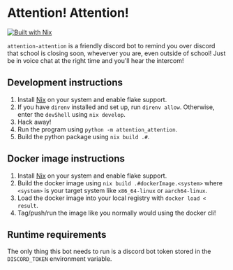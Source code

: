 # Attention! Attention!

[![Built with Nix](https://builtwithnix.org/badge.svg)](https://builtwithnix.org)

`attention-attention` is a friendly discord bot to remind you over discord that school is closing soon, wheverver you are, even outside of school! Just be in voice chat at the right time and you'll hear the intercom!

## Development instructions

1. Install [Nix](https://nixos.org/download.html) on your system and enable flake support.
2. If you have `direnv` installed and set up, run `direnv allow`. Otherwise, enter the `devShell` using `nix develop`.
3. Hack away!
4. Run the program using `python -m attention_attention`.
5. Build the python package using `nix build .#`.

## Docker image instructions

1. Install [Nix](https://nixos.org/download.html) on your system and enable flake support.
2. Build the docker image using `nix build .#dockerImage.<system>` where `<system>` is your target system like `x86_64-linux` or `aarch64-linux`.
3. Load the docker image into your local registry with `docker load < result`.
4. Tag/push/run the image like you normally would using the docker cli!

## Runtime requirements

The only thing this bot needs to run is a discord bot token stored in the `DISCORD_TOKEN` environment variable.

